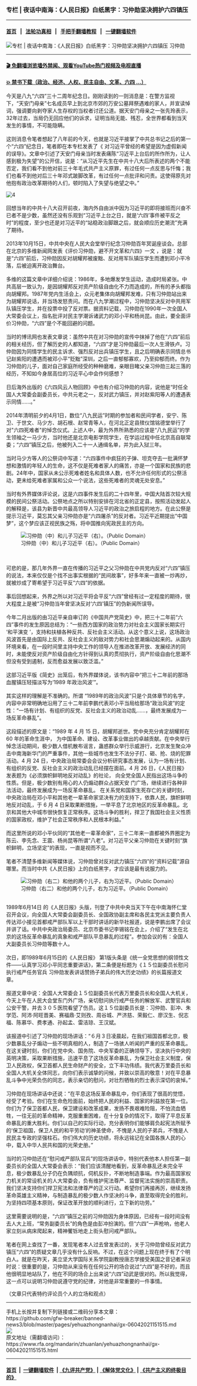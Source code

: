 ### 专栏 | 夜话中南海：《人民日报》白纸黑字：习仲勋坚决拥护六四镇压
------------------------

#### [首页](https://github.com/gfw-breaker/banned-news3/blob/master/README.md) &nbsp;&nbsp;|&nbsp;&nbsp; [法轮功真相](https://github.com/begood0513/basic/blob/master/README.md)  &nbsp;&nbsp;|&nbsp;&nbsp; [手把手翻墙教程](https://github.com/gfw-breaker/guides/wiki)  &nbsp;&nbsp;|&nbsp;&nbsp; [一键翻墙软件](https://github.com/gfw-breaker/nogfw/blob/master/README.md)  



<div id="headerimg">
 <img alt="专栏 | 夜话中南海：《人民日报》白纸黑字：习仲勋坚决拥护六四镇压" src="https://www.rfa.org/mandarin/zhuanlan/yehuazhongnanhai/gx-06042021151515.html/@@images/5b8643a9-3bcc-427d-8a66-32431e8fb647.jpeg" title="专栏 | 夜话中南海：《人民日报》白纸黑字：习仲勋坚决拥护六四镇压"/>
 <span class="lead_image_caption">
  习仲勋
 </span>
 <!-- zoomattribute -->
</div>

<hr/>


#### [ 🎬  免翻墙浏览墙外禁闻、观看YouTube热门视频及电视直播](https://github.com/gfw-breaker/HelloWorld)

#### [ 💥  禁书下载（政治、经济、人权、民主自由、文革、六四 ...）](https://github.com/gfw-breaker/books/blob/master/README.md)

<div id="storytext">
 <p>
  今天是八九“六四”三十二周年纪念日。刚刚读到的一则消息是：在警方监视下，“天安门母亲”七名成员早上到北京市郊的万安公墓拜祭遇难的家人，并宣读悼词，强调要向剥夺家人生存权的当权者讨还公道。据天安门母亲之一张先玲表示，32年过去，当局仍无回应他们的诉求，证明当局无能、残忍，全世界都看到当天发生的事情，不可能隐瞒。
  <br/>
  <br/>
  这则消息令笔者想起了八年前的今天，也就是习近平接掌了中共总书记之后的第一个“六四”纪念日，笔者即在本专栏发表了《 对习近平曾经的希望是因为虚假新闻的误导》。文章中引述了天安门母亲当时发表痛陈“习近平上台后的所作所为，让人感到极为失望”的公开信，说是：“从习近平先生在中共十八大后所表述的两个不能否定，我们看不到他对前三十年毛式共产主义原罪，有过任何一点反思与忏悔；我们也看不到他对后三十年邓式跛脚改革，有过任何一点批评和问责。这使得原先对他抱有政治改革期待的人们，顿时陷入了失望与绝望之中。”
 </p>
 <p>
  <img alt="4" class="image-richtext image-inline captioned" src="https://www.rfa.org/mandarin/zhuanlan/yehuazhongnanhai/gx-06042021151515.html/62f16ebb-6b03-4de7-8377-9b9e4f189f3e.jpeg" title="4"/>
  <br/>
  <br/>
  回想当年的中共十八大召开前夜，海内外自由派中因为习近平的即将接班而兴奋不已者不是少数，虽然还没有乐观到“习近平上台之日，就是‘六四’事件被平反之时”的程度，至少也还是对习近平的“站稳政治脚跟之后，就会顺应历史潮流”充满了期待。
  <br/>
  <br/>
  2013年10月15日，中共中央在人民大会堂举行纪念习仲勋百年冥诞座谈会。总部在北京的多维新闻网发表《评价习仲勋，避不开文革和六四》一文 ，说是：就是“六四”前后，习仲勋因反对胡耀邦被废黜、反对用军队镇压学生而遭到邓小平冷落，后被迫离开政治舞台。
  <br/>
  <br/>
  多维的这篇文章中详细介绍说：1986年，多地爆发学生运动，造成时局紧张。中共高层一致认为，是因胡耀邦反对资产阶级自由化不力而造成的，所有的矛头都指向胡耀邦。1987年党内生活会上，众元老集体向胡耀邦发难，只有习仲勋站出来为胡耀邦说话，并当场发怒责问。而在八九学潮过程中，习仲勋坚决反对中共用军队镇压学生，并在投票中投了反对票。据资料记载，习仲勋在1990年一次全国人大常委会议上，指名批评对民主学潮诉诸武力的邓小平和杨尚昆。由此，要全面评价习仲勋，“六四”是个不能回避的问题。
  <br/>
  <br/>
  当时的博讯网也发表文章说：虽然中共在对习仲勋的宣传中抹掉了他在“六四”前后的相关经历，但了解历史的人都知道，“六四”才是习仲勋最后一次人生滑铁卢。习仲勋因为同情学生的民主诉求、强烈反对出兵镇压学生，且之后明确表示同情总书记赵紫阳的遭遇而被邓小平“贬黜”深圳，之后一直郁郁寡欢，乃至抑郁而终。作为习仲勋的儿子，面对自己家庭所经受的种种磨难，亲眼目睹父亲习仲勋三起三落的经历，不知如今身居高位的习近平心中会作何感想？
  <br/>
  <br/>
  日后海外出版的《六四风云人物回顾》中也有介绍习仲勋的内容，说他是“时任全国人大常委会副委员长，中共元老之一，反对武力镇压，并对赵紫阳等人的遭遇表示同情……。”
  <br/>
  <br/>
  2014年清明前夕的4月1日，数位“八九民运”时期的参加者和民间学者，安宁、陈卫、于世文、马少方、胡石根、赵常青等人，在河北正定县殡仪馆铭德堂举行了对"六四死难者"的悼念仪式。上述人中，最为外界所熟悉的应该是“八九民运”的学生领袖之一马少方，当时他还是北京电影学院学生，在学运过程中任北京高自联常委；“六四”镇压之后，他被列入二十一人通缉名单，并为此入狱三年。
  <br/>
  <br/>
  当时马少方等人的公祭词中写道：“六四事件中疯狂的子弹、坦克夺去一批满怀梦想和激情的年轻人的生命，这不仅是死难者家人的痛苦，亦是一个国家和民族的悲剧。24年中，国家从未公示死难者姓名和具体人数，也不允许任何形式的公祭活动，更未给死难者家属和公众一个说法，这些死难者的灵魂无处安息。”
  <br/>
  <br/>
  当时有外界媒体评论说，这是六四事件发生后的二十四年里，中国大陆首次较大规模的民间公祭活动。公祭地点之所以特别安排在河北省的正定县，按照活动发起人的解释是，该县为新晋中共最高领导人习近平的政治之旅启程的地方。在此公祭是提示习近平，莫忘其父亲习仲勋亦是“六四屠杀”的反对者。习近平近期提出“中国梦”，这个梦应该正视民族之殇，将中国推向宪政民主的方向。
 </p>
 <p>
  <figure class="image-richtext image-inline captioned" style="width:622px;">
   <img alt="习仲勋（中）和儿子习近平（右）。（Public Domain）" src="https://www.rfa.org/mandarin/zhuanlan/yehuazhongnanhai/gx-06042021151515.html/20150505_6421.jpeg/@@images/685a4530-a875-400d-a43a-6812bf3a2390.jpeg" title="1"/>
   <figcaption class="image-caption">
    习仲勋（中）和儿子习近平（右）。（Public Domain）
   </figcaption>
   <small>
   </small>
  </figure>
  <br/>
  <br/>
  可悲的是，那几年外界一直在传播的习近平之父习仲勋在中共党内反对“六四”镇压的说法，本来仅仅是个找不出事实根据的“民间故事”，好多年来一直被一炒再炒，就被炒成了寄希望于习近平反“六四”的依据。
  <br/>
  <br/>
  事后回想起来，外界之所以对习近平将会平反“六四”曾经有过一定程度的期待，很大程度上是被“习仲勋当年曾坚决反对‘六四’镇压”的伪新闻所误导。
  <br/>
  <br/>
  今年二月出版的由习近平亲自审订的《中国共产党简史》中，把三十二年前“六四”事件的发生原因总结为：“一些西方国家的政治势力对社会主义国家长期实行 ‘和平演变 ’，支持和扶植各种反共、反社会主义活动。从这个意义上说，这场政治风波首先是由国际上反共、反社会主义的敌对势力和社会思潮煽动起来的。从国内环境来看，在一段时间里主持中央工作的领导人在推进改革开放、发展经济的同时，未能使反对资产阶级自由化方针得到认真的贯彻执行，资产阶级自由化思潮不但没有受到遏制，反而愈益发展以致泛滥。”
  <br/>
  <br/>
  这部习近平版《简史》出笼后，有外界媒体说，该书内容中“把三十二年前的那场血腥镇压轻描淡写为‘1989 年政治风波’”。
  <br/>
  <br/>
  其实这样的理解是不准确的。所谓 “1989年的政治风波”只是个具体章节的名字，内容中非常明确地沿用了三十二年前李鹏代表邓小平当局给那场“政治风波”的定性：“一场有计划、有组织的反党、反社会主义的政治动乱……，最终发展成为一场反革命暴乱”。
  <br/>
  <br/>
  这段描述的原文是：“1989 年 4 月 15 日，胡耀邦逝世。党中央充分肯定胡耀邦在 60 年的革命生涯中， 为中国革命、建设、改革事业做出的卓越贡献。在中央举行悼念活动期间，极少数人借机散布谣言，蛊惑群众举行示威游行，北京发生聚众冲击中南海新华门的严重事件，其他一些城市也发生不法分子打、砸、抢、烧的犯罪活动。4 月 24 日，中央政治局常委会会议分析研究事态发展，认为一场有计划、有组织的反党、反社会主义的政治动乱已经摆在面前。4 月 26 日，《人民日报》发表题为《必须旗帜鲜明地反对动乱》的社论， 向全党全国人民指出这场斗争的性质。但是，极少数别有用心的人仍煽动群众占据天安 门广场，继续进行各种非法活动，最终发展成为一场反革命暴乱。 在关系党和国家生死存亡的关键时刻，中央政治局在邓小平和其他老一辈革命家坚决有力的支持下，依靠人民，旗帜鲜明地反对动乱，于 6 月 4 日采取果断措施，一举平息了北京地区的反革命暴乱。北京和其他大中城市很快恢复正常秩序。这场斗争的胜利，捍卫了我国社会主义性质的国家政权，维护了社会正常秩序和人民根本利益。”
  <br/>
  <br/>
  而这里所说的邓小平伙同的“其他老一辈革命家”，三十二年来一直都被外界圈定为陈云、李先念、王震、杨尚昆等所谓“八老”。对习近平父亲习仲勋在关键时刻“旗帜鲜明，立场坚定”的表现，一直是视而不见。
  <br/>
  <br/>
  笔者不清楚多维新闻等媒体说，习仲勋曾对反对武力镇压“六四”的“资料记载”源自哪里。而当时中共《人民日报》上的白纸黑字，才应该是最有说服力的。
  <br/>
  <figure class="image-richtext image-inline captioned" style="width:622px;">
   <img alt="习仲勋（右二）和他的两个儿子，右为习近平。（Public Domain）" src="https://www.rfa.org/mandarin/zhuanlan/yehuazhongnanhai/gx-06042021151515.html/psb.jpg/@@images/2375f919-a3a4-41dc-b581-eb2679458427.jpeg" title="2"/>
   <figcaption class="image-caption">
    习仲勋（右二）和他的两个儿子，右为习近平。（Public Domain）
   </figcaption>
   <small>
   </small>
  </figure>
  <br/>
  1989年6月14日 的《人民日报》头版，刊登了中共中央当天下午在中南海怀仁堂召开会议，向全国人大常委会副委员长、全国政协副主席和各民主党派主要负责人传达邓小接见首都戒严部队军以上干部时讲话的新华社报道，说是李鹏出席了会议并讲了话。中共中央政治局委员、北京市委书记李锡铭在会上，介绍了“发生在北京的这场反革命暴乱的真象和戒严部队平息暴乱的过程”。参加会议的有：全国人大副委员长习仲勋等数十人。
  <br/>
  <br/>
  次日，即1989年6月15日的《人民日报》 第1版头条是《统一全党思想的纲领性文件——认真学习邓小平同志重要讲话》，第二条便是标题为《１５位副委员长慰问执行戒严任务官兵 习仲勋发表讲话赞扬子弟兵的伟大历史功绩》的长篇报道文章。
  <br/>
  <br/>
  报道文章中说：全国人大常委会１５位副委员长代表万里委员长和全国人大机关，今天上午在人民大会堂东门外广场，亲切慰问执行戒严任务的解放军、武警官兵和公安干警，并去３０５医院看望了伤员。这１５位副委员长是：习仲勋、彭冲、朱学范、阿沛·阿旺晋美、赛福鼎·艾则孜、周谷城、严济慈、荣毅仁、廖汉生、倪志福、陈慕华、费孝通、孙起孟、雷洁琼、王汉斌。
  <br/>
  <br/>
  该报道中引述了习仲勋的现场讲话：“６月３日凌晨起，在我们祖国首都北京，极少数暴乱分子煽动一些不明真相的人，制造了一场骇人听闻的严重的反革命暴乱。在这关键时刻，你们在党中央、国务院、中央军委的正确领导下，坚决执行中央的英明决策，采取果断措施，迅速平息了这场反革命暴乱，为保卫社会主义制度，保卫人民政权，保卫首都人民生命财产的安全，立下丰功伟绩。我代表万里委员长和全国人大机关全体同志，向你们表示诚挚的问候，并致以崇高的敬意！对在平息暴乱斗争中光荣负伤的同志，表示亲切的慰问，对壮烈牺牲的烈士表示深切的哀悼。”
  <br/>
  <br/>
  习仲勋在现场讲话中还说：“在平息这场反革命暴乱中，你们表现了很高的觉悟，经受了考验。你们在生命危险面前，始终把人民的利益、国家的利益放在第一位。你们为了保卫首都人民，保卫建设和改革成果，发扬不畏艰难险阻，不怕流血牺牲，一往无前的革命精神，克服重重困难，在十分复杂的情况下，取得了平息反革命暴乱的重大胜利。你们以自己的实际行动，充分表明你们能够肩负起宪法所赋予的‘保卫祖国，保卫人民的和平劳动’的神圣使命，不愧是人民的子弟兵，不愧是人民民主专政的坚强柱石。你们伟大的历史功绩，将永远铭记在全国各族人民的心中，载入中华人民共和国的光荣史册。”
  <br/>
  <br/>
  当时的习仲勋还在“慰问戒严部队官兵”的现场讲话中，特别代表他本人担任第一副委员长的全国人大常委会表示：“我们应该清醒地看到，反革命暴乱还未完全平息，极少数暴乱分子仍在负隅顽抗，伺机反扑，不断地制造事端。作为最高国家权力机关的常设机关的人大常委会，负有维护宪法尊严、监督宪法实施的崇高职责。我们坚决支持你们捍卫宪法和法律尊严的正义行动。希望你们再接再厉，继续发扬革命英雄主义精神，与制造暴乱的极少数人作坚决的斗争，直至取得完全的胜利，为坚持四项基本原则，保证改革开放的顺利进行，立下新的功劳。”
  <br/>
  <br/>
  这里需要说明的是，“六四”镇压之前的习仲勋因为身体原因，已经有一段时间没有去人大上班，“常务副委员长”的角色是由彭冲扮演的。但“六四”一声枪响，他老人家立刻从病床爬起来，精神矍铄地走上街头慰问戒严部队。
  <br/>
  <br/>
  笔者在网上查找了一番，发现笔者本人过去曾发表过的，关于习仲勋曾经反对武力镇压“六四”的质疑文章几乎没有什么反响。不过，在这个问题上现在终于有了个明白人。就是在昨天，美立坚大学国际关系学院副教授唐志学接受美国之音记者采访时说：很重要的是，习仲勋从来没有在任何公开的场合说过“六四”是不好的，而且他很明显地站队了，他在不同的场合上出来说“六四”动武是很对的。所以我觉得，这一点可以说明习仲勋说遵守党的纪律，对他是非常重要的一件事情。
 </p>
 <p>
 </p>
 <p>
  （文章只代表特约评论员个人的立场和观点）
 </p>
</div>

<hr/>
手机上长按并复制下列链接或二维码分享本文章：<br/>
https://github.com/gfw-breaker/banned-news3/blob/master/pages/yehuazhongnanhai/gx-06042021151515.md <br/>
<a href='https://github.com/gfw-breaker/banned-news3/blob/master/pages/yehuazhongnanhai/gx-06042021151515.md'><img src='https://github.com/gfw-breaker/banned-news3/blob/master/pages/yehuazhongnanhai/gx-06042021151515.md.png'/></a> <br/>
原文地址（需翻墙访问）：https://www.rfa.org/mandarin/zhuanlan/yehuazhongnanhai/gx-06042021151515.html


------------------------
#### [首页](https://github.com/gfw-breaker/banned-news3/blob/master/README.md) &nbsp;|&nbsp; [一键翻墙软件](https://github.com/gfw-breaker/nogfw/blob/master/README.md) &nbsp;| [《九评共产党》](https://github.com/gfw-breaker/9ping.md/blob/master/README.md#九评之一评共产党是什么) | [《解体党文化》](https://github.com/gfw-breaker/jtdwh.md/blob/master/README.md) | [《共产主义的终极目的》](https://github.com/gfw-breaker/gczydzjmd.md/blob/master/README.md)


<img src='http://gfw-breaker.win/banned-news3/pages/yehuazhongnanhai/gx-06042021151515.md' width='0px' height='0px'/>